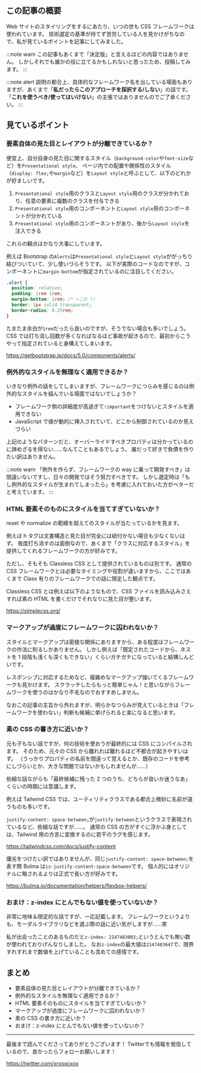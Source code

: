 <!--
title:   CSSフレームワークを選ぶ際の観点5つ+おまけ
tags:    CSS,cssフレームワーク
id:      6c82a62d41f14d530db1
private: false
-->
## この記事の概要

Web サイトのスタイリングをするにあたり、いつの世も CSS フレームワークは使われています。
技術選定の基準が持てず苦労している人を見かけがちなので、私が見ているポイントを記事にしてみました。

:::note warn
この記事もあくまで「決定版」と言えるほどの内容ではありません。
しかしそれでも誰かの役に立てるかもしれないと思ったため、投稿してみます。
:::

:::note alert
説明の都合上、具体的なフレームワーク名を出している場面もありますが、あくまで「**私だったらこのアプローチを採択する/しない**」の話です。
「**これを使うべき/使ってはいけない**」の主張ではありませんのでご了承ください。
:::

## 見ているポイント

### 要素自体の見た目とレイアウトが分離できているか？

便宜上、自分自身の見た目に関するスタイル（`background-color`や`font-size`など）を`Presentational style`、
ページ内での配置や関係性のスタイル（`display: flex;`や`margin`など）を`Layout style`と呼ぶとして、以下のどれかが好ましいです。

1. `Presentational style`用のクラスと`Layout style`用のクラスが分かれており、任意の要素に複数のクラスを付与できる
1. `Presentational style`用のコンポーネントと`Layout style`用のコンポーネントが分かれている
1. `Presentational style`用のコンポーネントがあり、後から`Layout style`を注入できる

これらの観点はかなり大事にしています。

例えば Bootstrap の`Alerts`は`Presentational style`と`Layout style`ががっちり結びついていて、少し使いづらそうです。
以下が実際のコードなのですが、コンポーネントに`margin-bottom`が指定されているのに注目してください。

```css
.alert {
  position: relative;
  padding: 1rem 1rem;
  margin-bottom: 1rem; /* ←これ */
  border: 1px solid transparent;
  border-radius: 0.25rem;
}
```

たまたま余白が`1rem`だったら良いのですが、そうでない場合も多いでしょう。
CSS では打ち消し回数が多くなればなるほど事故が起きるので、最初からこうやって指定されていると身構えてしまいます。

https://getbootstrap.jp/docs/5.0/components/alerts/

### 例外的なスタイルを無理なく適用できるか？

いきなり例外の話をしてしまいますが、フレームワークにつらみを感じるのは例外的なスタイルを組んでいる場面ではないでしょうか？

- フレームワーク側の詳細度が高過ぎて`!important`をつけないとスタイルを適用できない
- JavaScript で値が動的に挿入されていて、どこから制御されているのか見えづらい

上記のようなパターンだと、オーバーライドすべきプロパティは分かっているのに諦めざるを得ない……なんてこともあるでしょう。
誰だって好きで負債を作りたい訳はありません。

:::note warn
「例外を作らず、フレームワークの way に乗って開発すべき」は間違いないですし、日々の開発ではそう努力すべきです。
しかし選定時は「もし例外的なスタイルが生まれてしまったら」を考慮に入れておいた方がベターだと考えています。
:::

### HTML 要素そのものにスタイルを当てすぎていないか？

reset や normalize の範疇を超えてのスタイルが当たっているかを見ます。

例えば h タグは文書構造と見た目が完全には紐付かない場合も少なくないはず。
毎度打ち消すのは面倒なので、あくまで「クラスに対応するスタイル」を提供してくれるフレームワークの方が好みです。

ただし、そもそも Classless CSS として提供されているものは別です。
通常の CSS フレームワークとは必要なタイミングや役割が違いますから、ここではあくまで Class 有りのフレームワークでの話に限定した観点です。

Classless CSS とは例えば以下のようなもので、CSS ファイルを読み込みさえすれば素の HTML を書くだけでそれなりに見た目が整います。

https://simplecss.org/

### マークアップが過度にフレームワークに囚われないか？

スタイルとマークアップは密接な関係にありますから、ある程度はフレームワークの作法に則るしかありません。
しかし例えば「既定されたコードから、ネストを 1 段階も浅くも深くもできない」くらいガチガチになっていると結構しんどいです。

レスポンシブに対応するためなど、複雑めなマークアップ強いてくるフレームワークも見かけます。
スクラッチしたらもっと簡単じゃん！と思いながらフレームワークを使うのはかなり不毛なのでおすすめしません。

なおこの記事の主旨から外れますが、明らかなつらみが見えているときは「フレームワークを使わない」判断も候補に挙げられると楽になると思います。

### 素の CSS の書き方に近いか？

元も子もない話ですが、何の技術を使おうが最終的には CSS にコンパイルされます。
そのため、元々の CSS から離れれば離れるほど不都合が起きやすいはず。
（うっかりプロパティの名前を間違って覚えるとか、既存のコードを参考にしづらいとか、大きな問題ではないかもしれませんが……）

些細な話ながらも「最終候補に残った 2 つのうち、どちらが良いか迷うなあ」くらいの時期には意識します。

例えば Tailwind CSS では、ユーティリティクラスである都合上微妙に名前が違うものも多いです。

`justify-content: space-between;`が`justify-between`というクラスで表現されているなど、些細な話ですが……。
通常の CSS の方がすぐに浮かぶ身としては、Tailwind 用の方言に変換するのに若干のラグを感じます。

https://tailwindcss.com/docs/justify-content

優劣をつけたい訳ではありませんが、同じ`justify-content: space-between;`を表す際 Bulma は`is-justify-content-space-between`です。
個人的にはオリジナルに略されるよりは正式で長い方が好みです。

https://bulma.io/documentation/helpers/flexbox-helpers/

### おまけ：z-index にとんでもない値を使っていないか？

非常に地味＆限定的な話ですが、一応記載します。
フレームワークというよりも、モーダルライブラリなどを選ぶ際の話に近い気がしますが……笑

私が出会ったことのあるものだと`z-index: 2147483003;`というとんでも無い数が使われておりげんなりしました。
なお`z-index`の最大値は`2147483647`で、限界すれすれまで数値を上げていることも含めての感情です。

## まとめ

- 要素自体の見た目とレイアウトが分離できているか？
- 例外的なスタイルを無理なく適用できるか？
- HTML 要素そのものにスタイルを当てすぎていないか？
- マークアップが過度にフレームワークに囚われないか？
- 素の CSS の書き方に近いか？
- おまけ：z-index にとんでもない値を使っていないか？

---

最後まで読んでくださってありがとうございます！
Twitterでも情報を発信しているので、良かったらフォローお願いします！

https://twitter.com/xrxoxcxox
